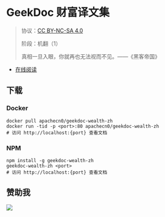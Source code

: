 <!--
    需要填充的占位符：
    
    README.md
    
        GeekDoc 财富译文集：文档中文名
        {nameEn}：文档英文名
        {urlEn}：文档原始链接
        wealth：域名前缀
        飞龙：负责人名称
        wizardforcel：负责人 Github 用户名
        562826179：负责人 QQ
        geekdoc-wealth-zh：ApacheCN 的 Github 仓库名称
        geekdoc-wealth-zh：DockerHub 仓库名称
        geekdoc-wealth-zh：PYPI 包名称
        geekdoc-wealth-zh：NPM 包名称
    
    CNAME
    
        wealth：域名前缀

    index.html
    
        GeekDoc 财富译文集：文档中文名
        #DAA520：显示颜色
        geekdoc-wealth-zh：ApacheCN 的 Github 仓库名称

    asset/docsify-geekdoc-footer.js
    
        geekdoc-wealth-zh：ApacheCN 的 Github 仓库名称
-->

# GeekDoc 财富译文集

> 协议：[CC BY-NC-SA 4.0](http://creativecommons.org/licenses/by-nc-sa/4.0/)
> 
> 阶段：机翻（1）
> 
> 真相一旦入眼，你就再也无法视而不见。——《黑客帝国》

* [在线阅读](https://gdweal.flygon.net)

## 下载

### Docker

```
docker pull apachecn0/geekdoc-wealth-zh
docker run -tid -p <port>:80 apachecn0/geekdoc-wealth-zh
# 访问 http://localhost:{port} 查看文档
```

### NPM

```
npm install -g geekdoc-wealth-zh
geekdoc-wealth-zh <port>
# 访问 http://localhost:{port} 查看文档
```

## 赞助我

![](https://img-blog.csdnimg.cn/20200112005920729.png)
